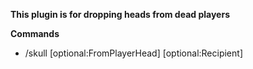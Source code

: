 **This plugin is for dropping heads from dead players**

**Commands**
- /skull [optional:FromPlayerHead\] [optional:Recipient\]